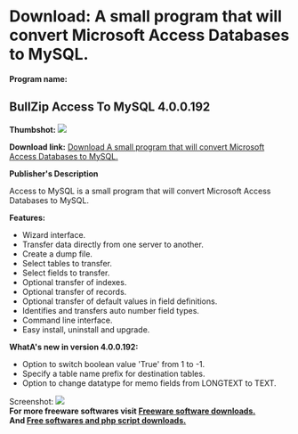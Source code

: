# Download: A small program that will convert Microsoft Access Databases to MySQL.

**Program name:**

## BullZip Access To MySQL 4.0.0.192

  
**Thumbshot:** ![](http://www.freewarefiles.com/screenshot/msaccess2mysql_md.gif)   
  
**Download link:** [Download A small program that will convert Microsoft Access Databases to MySQL.](http://freesoftwares.boysofts.com/BullZip-Access-To-MySQL_program_17243.html)  
  


**Publisher's Description**  
  


Access to MySQL is a small program that will convert Microsoft Access Databases to MySQL. 

**Features:**

  * Wizard interface. 
  * Transfer data directly from one server to another. 
  * Create a dump file. 
  * Select tables to transfer. 
  * Select fields to transfer. 
  * Optional transfer of indexes. 
  * Optional transfer of records. 
  * Optional transfer of default values in field definitions. 
  * Identifies and transfers auto number field types. 
  * Command line interface. 
  * Easy install, uninstall and upgrade. 

**WhatA's new in version 4.0.0.192:**

  * Option to switch boolean value 'True' from 1 to -1. 
  * Specify a table name prefix for destination tables. 
  * Option to change datatype for memo fields from LONGTEXT to TEXT. 

  
  
Screenshot: ![](http://www.freewarefiles.com/screenshot/msaccess2mysql.gif)   
**For more freeware softwares visit [Freeware software downloads.](http://freesoftwares.boysofts.com/)**   
**And [Free softwares and php script downloads.](http://www.boysofts.com/)**
